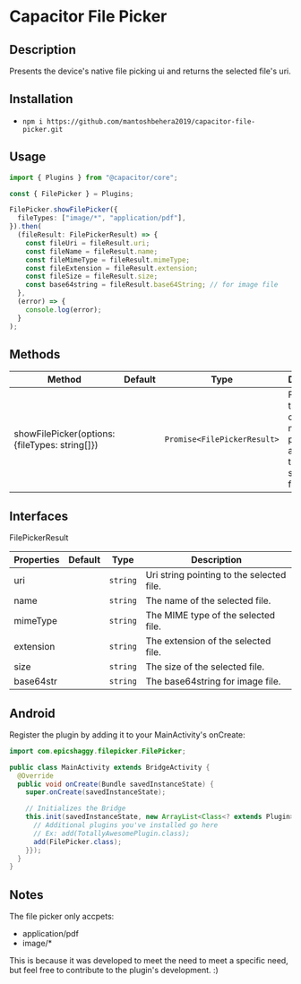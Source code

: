 # Capacitor File Picker

## Description

Presents the device's native file picking ui and returns the selected file's uri.

## Installation

- `npm i https://github.com/mantoshbehera2019/capacitor-file-picker.git`

## Usage

```ts
import { Plugins } from "@capacitor/core";

const { FilePicker } = Plugins;

FilePicker.showFilePicker({
  fileTypes: ["image/*", "application/pdf"],
}).then(
  (fileResult: FilePickerResult) => {
    const fileUri = fileResult.uri;
    const fileName = fileResult.name;
    const fileMimeType = fileResult.mimeType;
    const fileExtension = fileResult.extension;
    const fileSize = fileResult.size;
    const base64string = fileResult.base64String; // for image file
  },
  (error) => {
    console.log(error);
  }
);
```

## Methods

| Method                                         | Default | Type                        | Description                                                                       |
| ---------------------------------------------- | ------- | --------------------------- | --------------------------------------------------------------------------------- |
| showFilePicker(options: {fileTypes: string[]}) |         | `Promise<FilePickerResult>` | Presents the device's native file picking ui and returns the selected file's uri. |

## Interfaces

FilePickerResult

| Properties | Default | Type     | Description                               |
| ---------- | ------- | -------- | ----------------------------------------- |
| uri        |         | `string` | Uri string pointing to the selected file. |
| name       |         | `string` | The name of the selected file.            |
| mimeType   |         | `string` | The MIME type of the selected file.       |
| extension  |         | `string` | The extension of the selected file.       |
| size       |         | `string` | The size of the selected file.            |
| base64str  |         | `string` | The base64string for image file.          |


## Android

Register the plugin by adding it to your MainActivity's onCreate:

```java
import com.epicshaggy.filepicker.FilePicker;

public class MainActivity extends BridgeActivity {
  @Override
  public void onCreate(Bundle savedInstanceState) {
    super.onCreate(savedInstanceState);

    // Initializes the Bridge
    this.init(savedInstanceState, new ArrayList<Class<? extends Plugin>>() {{
      // Additional plugins you've installed go here
      // Ex: add(TotallyAwesomePlugin.class);
      add(FilePicker.class);
    }});
  }
}
```

## Notes

The file picker only accpets:

- application/pdf
- image/\*

This is because it was developed to meet the need to meet a specific need, but feel free to contribute to the plugin's development. :)
